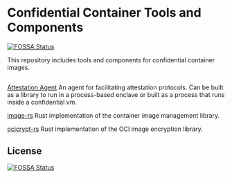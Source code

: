 # Confidential Container Tools and Components 
[![FOSSA Status](https://app.fossa.com/api/projects/git%2Bgithub.com%2Fconfidential-containers%2Fimage-rs.svg?type=shield)](https://app.fossa.com/projects/git%2Bgithub.com%2Fconfidential-containers%2Fimage-rs?ref=badge_shield)

This repository includes tools and components for confidential container images.

## 

[Attestation Agent](attestation-agent)
An agent for facilitating attestation protocols.
Can be built as a library to run in a process-based enclave or built as a process that runs inside a confidential vm.

[image-rs](image-rs)
Rust implementation of the container image management library.

[ocicrypt-rs](ocicrypt-rs)
Rust implementation of the OCI image encryption library.

## License
[![FOSSA Status](https://app.fossa.com/api/projects/git%2Bgithub.com%2Fconfidential-containers%2Fimage-rs.svg?type=large)](https://app.fossa.com/projects/git%2Bgithub.com%2Fconfidential-containers%2Fimage-rs?ref=badge_large)

